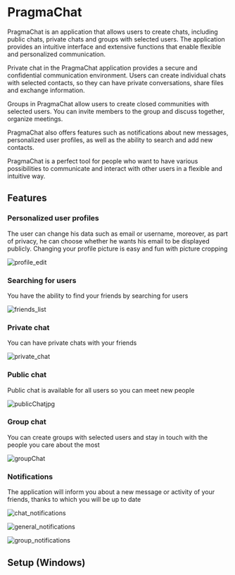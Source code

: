 # PragmaChat
PragmaChat is an application that allows users to create chats, including public chats, private chats and groups with selected users. The application provides an intuitive interface and extensive functions that enable flexible and personalized communication.

Private chat in the PragmaChat application provides a secure and confidential communication environment. Users can create individual chats with selected contacts, so they can have private conversations, share files and exchange information.

Groups in PragmaChat allow users to create closed communities with selected users. You can invite members to the group and discuss together, organize meetings.

PragmaChat also offers features such as notifications about new messages, personalized user profiles, as well as the ability to search and add new contacts.

PragmaChat is a perfect tool for people who want to have various possibilities to communicate and interact with other users in a flexible and intuitive way.

## Features
### Personalized user profiles
The user can change his data such as email or username, moreover, as part of privacy, he can choose whether he wants his email to be displayed publicly. Changing your profile picture is easy and fun with picture cropping

![profile_edit](https://github.com/dawdom34/PragmaChat/assets/79845962/52165f0d-4e90-4737-a0f5-12e6c598e2a1)

### Searching for users
You have the ability to find your friends by searching for users


![friends_list](https://github.com/dawdom34/PragmaChat/assets/79845962/8c2f99f3-976e-43e9-ba7d-e8bb3a0749e7)

### Private chat
You can have private chats with your friends


![private_chat](https://github.com/dawdom34/PragmaChat/assets/79845962/7e6c762c-2263-49e0-9f9d-02bec5c4b7df)

### Public chat
Public chat is available for all users so you can meet new people


![publicChatjpg](https://github.com/dawdom34/PragmaChat/assets/79845962/35828ac8-b9c7-467a-a844-2f5272fe52aa)

### Group chat
You can create groups with selected users and stay in touch with the people you care about the most


![groupChat](https://github.com/dawdom34/PragmaChat/assets/79845962/35aff825-2ac5-4cae-9740-35c9a32afed0)

### Notifications
The application will inform you about a new message or activity of your friends, thanks to which you will be up to date

![chat_notifications](https://github.com/dawdom34/PragmaChat/assets/79845962/8b1c504b-8647-4c3b-b43f-c4eea424c066)

![general_notifications](https://github.com/dawdom34/PragmaChat/assets/79845962/77deec78-756e-4d99-8856-6e8fab897c77)

![group_notifications](https://github.com/dawdom34/PragmaChat/assets/79845962/9a09e0ff-59a2-474a-ac90-f4209107a601)

## Setup (Windows)
